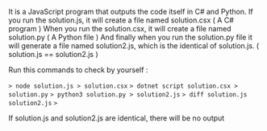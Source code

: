 It is a JavaScript program that outputs the code itself in C# and Python. 
If you run the solution.js, it will create a file named solution.csx ( A C# program )
When you run the solution.csx, it will create a file named solution.py ( A Python file )
And finally when you run the solution.py file it will generate a file named solution2.js, which is the identical of solution.js. ( solution.js == solution2.js ) 

Run this commands to check by yourself : 

`> node solution.js > solution.csx`
`> dotnet script solution.csx > solution.py`
`> python3 solution.py > solution2.js`
`> diff solution.js solution2.js`
`> `

If solution.js and solution2.js are identical, there will be no output
